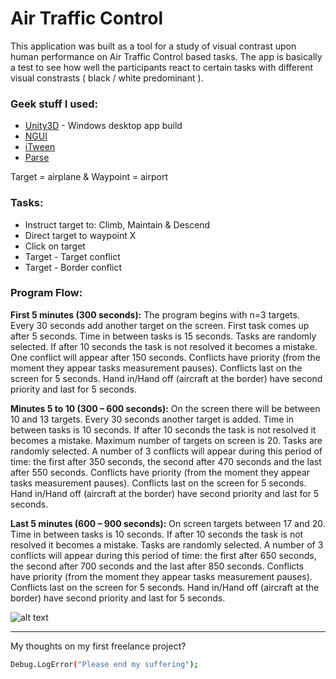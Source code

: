 # Air Traffic Control

This application was built as a tool for a study of visual contrast upon human performance on Air Traffic Control based tasks. The app is basically a test to see how well the participants react to certain tasks with different visual constrasts ( black / white predominant ).

### Geek stuff I used:
  * [Unity3D](https://unity3d.com/) - Windows desktop app build
  * [NGUI](https://www.assetstore.unity3d.com/en/#!/content/2413)
  * [iTween](http://itween.pixelplacement.com/index.php)
  * [Parse](https://github.com/ParsePlatform/parse-server)

Target = airplane &
Waypoint = airport

### Tasks:
  * Instruct target to: Climb, Maintain & Descend
  * Direct target to waypoint X
  * Click on target
  * Target - Target conflict
  * Target - Border conflict
 

### Program Flow:
**First 5 minutes (300 seconds):**
The program begins with n=3 targets. Every 30 seconds add another target on the screen. First 
task comes up after 5 seconds. Time in between tasks is 15 seconds. Tasks are randomly 
selected. If after 10 seconds the task is not resolved it becomes a mistake. One conflict will 
appear after 150 seconds. Conflicts have priority (from the moment they appear tasks 
measurement pauses). Conflicts last on the screen for 5 seconds. Hand in/Hand off (aircraft at 
the border) have second priority and last for 5 seconds.

**Minutes 5 to 10 (300 – 600 seconds):**
On the screen there will be between 10 and 13 targets. Every 30 seconds another target is 
added. Time in between tasks is 10 seconds. If after 10 seconds the task is not resolved it 
becomes a mistake. Maximum number of targets on screen is 20. Tasks are randomly selected. 
A number of 3 conflicts will appear during this period of time: the first after 350 seconds, the 
second after 470 seconds and the last after 550 seconds. Conflicts have priority (from the 
moment they appear tasks measurement pauses). Conflicts last on the screen for 5 seconds. 
Hand in/Hand off (aircraft at the border) have second priority and last for 5 seconds.

**Last 5 minutes (600 – 900 seconds):**
On screen targets between 17 and 20. Time in between tasks is 10 seconds. If after 10 seconds 
the task is not resolved it becomes a mistake. Tasks are randomly selected. A number of 3 
conflicts will appear during this period of time: the first after 650 seconds, the second after 700 
seconds and the last after 850 seconds. Conflicts have priority (from the moment they appear 
tasks measurement pauses). Conflicts last on the screen for 5 seconds. Hand in/Hand off 
(aircraft at the border) have second priority and last for 5 seconds.

![alt text](http://i.imgur.com/kQOT16e.png "White Predominant test")

---
My thoughts on my first freelance project?
```sh
Debug.LogError("Please end my suffering");
```

